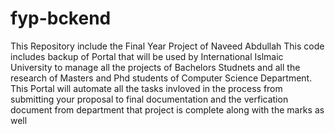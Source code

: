 # fyp-bckend
This Repository include the Final Year Project of Naveed Abdullah
This code includes backup of Portal that will be used by International Islmaic University to manage all the projects of Bachelors Studnets 
and all the research of Masters and Phd students of Computer Science Department. This Portal will automate all the tasks invloved in the
process from submitting your proposal to final documentation and the verfication document from department that project is complete along with 
the marks as well
